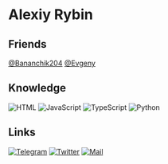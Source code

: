 # Alexiy Rybin

## Friends

[@Bananchik204](https://github.com/Bananchik204)
[@Evgeny](https://github.com/itsLameni)

## Knowledge

![HTML](https://img.shields.io/badge/-HTML5-e05d3a?style=for-the-badge&logo=html5&logoColor=FFFFFF)
![JavaScript](https://img.shields.io/badge/-JavaScript-E9D54D?style=for-the-badge&logo=JavaScript&logoColor=FFFFFF)
![TypeScript](https://img.shields.io/badge/-TypeScript-4F7DB3?style=for-the-badge&logo=TypeScript&logoColor=FFFFFF)
![Python](https://img.shields.io/badge/-Python-E9D54D?style=for-the-badge&logo=Python&logoColor=FFFFFF)

## Links

[![Telegram](https://img.shields.io/badge/-Telegram-27A0D9?style=for-the-badge&logo=Telegram&logoColor=FFFFFF)](https://t.me/AlexiyRybin)
[![Twitter](https://img.shields.io/badge/-Twitter-1C9DEB?style=for-the-badge&logo=Twitter&logoColor=FFFFFF)](https://twitter.com/alexiy_rybin)
[![Mail](https://img.shields.io/badge/-Mail-FF5555?style=for-the-badge&logo=gmail&logoColor=FFFFFF)](mailto:alexiy.rybin@gmail.com)
